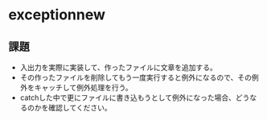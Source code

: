 # exceptionnew


## 課題
- 入出力を実際に実装して、作ったファイルに文章を追加する。
- その作ったファイルを削除してもう一度実行すると例外になるので、その例外をキャッチして例外処理を行う。
- catchした中で更にファイルに書き込もうとして例外になった場合、どうなるのかを確認してください。